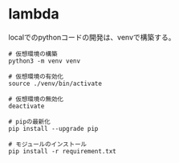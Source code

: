 # lambda
localでのpythonコードの開発は、venvで構築する。
```
# 仮想環境の構築
python3 -m venv venv

# 仮想環境の有効化
source ./venv/bin/activate

# 仮想環境の無効化
deactivate

# pipの最新化
pip install --upgrade pip

# モジュールのインストール
pip install -r requirement.txt
```
